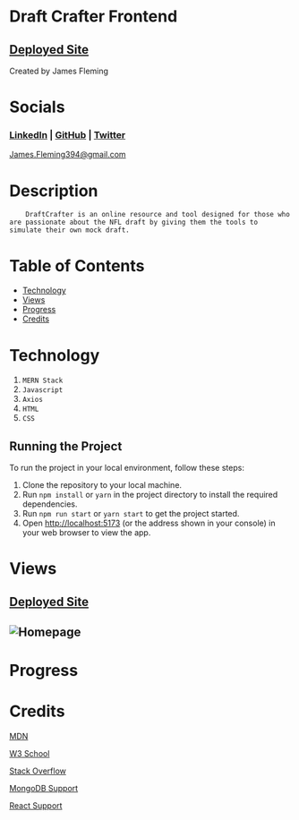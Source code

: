 # Draft Crafter Frontend

## [Deployed Site]()
Created by James Fleming
# Socials

### [LinkedIn](https://www.linkedin.com/in/james--fleming/) | [GitHub](https://github.com/James-fleming394) | [Twitter](https://twitter.com/jflem394) 

James.Fleming394@gmail.com

# Description
        DraftCrafter is an online resource and tool designed for those who are passionate about the NFL draft by giving them the tools to simulate their own mock draft. 

# Table of Contents

- [Technology](#technology)
- [Views](#views)
- [Progress](#Progress)
- [Credits](#credits)

# Technology

1. `MERN Stack`
2. `Javascript`
3. `Axios`
4. `HTML`
5. `CSS`

## Running the Project

To run the project in your local environment, follow these steps:

1. Clone the repository to your local machine.
2. Run `npm install` or `yarn` in the project directory to install the required dependencies.
3. Run `npm run start` or `yarn start` to get the project started.
4. Open [http://localhost:5173](http://localhost:5173) (or the address shown in your console) in your web browser to view the app.

# Views 

## [Deployed Site]()

## ![Homepage]()

# Progress

# Credits 

[MDN](https://developer.mozilla.org/en-US/)

[W3 School](https://www.w3schools.com/)

[Stack Overflow](https://stackoverflow.com/)

[MongoDB Support](https://www.mongodb.com/home)

[React Support](https://reactjs.org/community/support.html)
